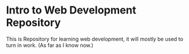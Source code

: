 # Intro to Web Development Repository 
This is Repository for learning web development, it will mostly be used to turn in work. (As far as I know now.)
